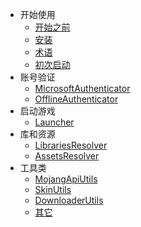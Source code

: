 - 开始使用
    - [开始之前](before_start.md)
    - [安装](install.md)
    - [术语](terminology.md)
    - [初次启动](launch_first.md)
- 账号验证
    - [MicrosoftAuthenticator](ms_authenticator.md)
    - [OfflineAuthenticator](offline_authenticator.md)
- 启动游戏
    - [Launcher](launcher.md)
- 库和资源
    - [LibrariesResolver](libraries_resolver.md)
    - [AssetsResolver](assets_resolver.md)
- 工具类
    - [MojangApiUtils](mojang_api_utils.md)
    - [SkinUtils](skin_utils.md)
    - [DownloaderUtils](downloader_utils.md)
    - [其它](other_utils.md)